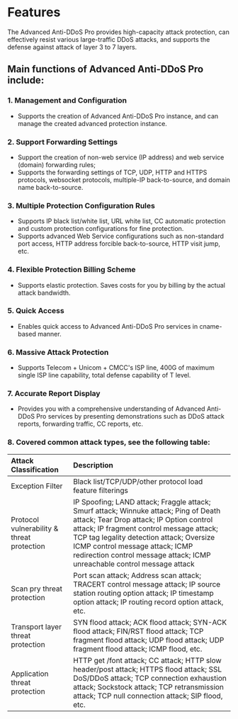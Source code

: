 # Features

The Advanced Anti-DDoS Pro provides high-capacity attack protection, can effectively resist various large-traffic DDoS attacks, and supports the defense against attack of layer 3 to 7 layers.

## Main functions of Advanced Anti-DDoS Pro include:

### 1. Management and Configuration
- Supports the creation of Advanced Anti-DDoS Pro instance, and can manage the created advanced protection instance.

### 2. Support Forwarding Settings
- Support the creation of non-web service (IP address) and web service (domain) forwarding rules;
- Supports the forwarding settings of TCP, UDP, HTTP and HTTPS protocols, websocket protocols, multiple-IP back-to-source, and domain name back-to-source.

### 3. Multiple Protection Configuration Rules
- Supports IP black list/white list, URL white list, CC automatic protection and custom protection configurations for fine protection.
- Supports advanced Web Service configurations such as non-standard port access, HTTP address forcible back-to-source, HTTP visit jump, etc.

### 4. Flexible Protection Billing Scheme
- Supports elastic protection. Saves costs for you by billing by the actual attack bandwidth.

### 5. Quick Access
- Enables quick access to Advanced Anti-DDoS Pro services in cname-based manner.

### 6. Massive Attack Protection
- Supports Telecom + Unicom + CMCC's ISP line, 400G of maximum single ISP line capability, total defense capability of T level.

### 7. Accurate Report Display
- Provides you with a comprehensive understanding of Advanced Anti-DDoS Pro services by presenting demonstrations such as DDoS attack reports, forwarding traffic, CC reports, etc.

### 8. Covered common attack types, see the following table:

| Attack Classification | Description | 
| :- | :- |
| Exception Filter  | Black list/TCP/UDP/other protocol load feature filterings |
| Protocol vulnerability & threat protection | IP Spoofing; LAND attack; Fraggle attack; Smurf attack; Winnuke attack; Ping of Death attack; Tear Drop attack; IP Option control attack; IP fragment control message attack; TCP tag legality detection attack; Oversize ICMP control message attack; ICMP redirection control message attack; ICMP unreachable control message attack |
| Scan pry threat protection | Port scan attack; Address scan attack; TRACERT control message attack; IP source station routing option attack; IP timestamp option attack; IP routing record option attack, etc. |
| Transport layer threat protection | SYN flood attack; ACK flood attack; SYN-ACK flood attack; FIN/RST flood attack; TCP fragment flood attack; UDP flood attack; UDP fragment flood attack; ICMP flood, etc. |
| Application threat protection | HTTP get /font attack; CC attack; HTTP slow header/post attack; HTTPS flood attack; SSL DoS/DDoS attack; TCP connection exhaustion attack; Sockstock attack; TCP retransmission attack; TCP null connection attack; SIP flood, etc. |

